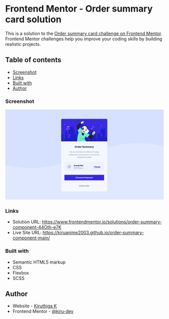 # Frontend Mentor - Order summary card solution

This is a solution to the [Order summary card challenge on Frontend Mentor](https://www.frontendmentor.io/challenges/order-summary-component-QlPmajDUj). Frontend Mentor challenges help you improve your coding skills by building realistic projects. 

## Table of contents

- [Screenshot](#screenshot)
- [Links](#links)
- [Built with](#built-with)
- [Author](#author)

### Screenshot

![](./screenshot.png)

### Links

- Solution URL: https://www.frontendmentor.io/solutions/order-summary-component-44Oth-e7K
- Live Site URL: https://kiruanime2003.github.io/order-summary-component-main/

### Built with

- Semantic HTML5 markup
- CSS 
- Flexbox
- SCSS

## Author

- Website - [Kiruthiga K](https://kiruanime2003.gitlab.io)
- Frontend Mentor - [@kiru-dev](https://www.frontendmentor.io/profile/kiru-dev)
